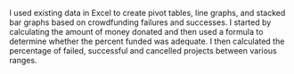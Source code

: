 I used existing data in Excel to create pivot tables, line graphs, and stacked bar graphs based on crowdfunding failures and successes. 
I started by calculating the amount of money donated and then used a formula to determine whether the percent funded was adequate. I then calculated the percentage of failed, successful and cancelled projects between various ranges.
